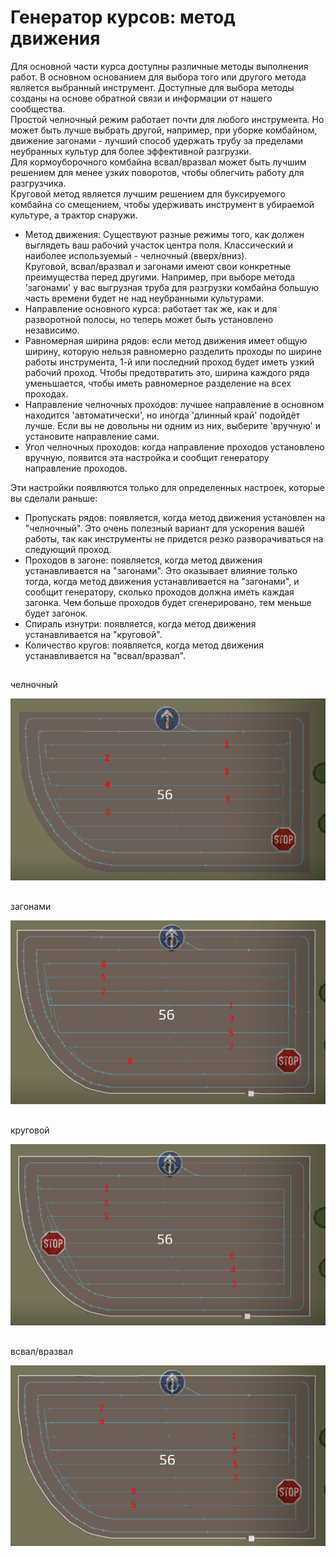 # Генератор курсов: метод движения  
Для основной части курса доступны различные методы выполнения работ. В основном основанием для выбора того или другого метода является выбранный инструмент. Доступные для выбора методы созданы на основе обратной связи и информации от нашего сообщества.  
Простой челночный режим работает почти для любого инструмента. Но может быть лучше выбрать другой, например, при уборке комбайном, движение загонами - лучший способ удержать трубу за пределами неубранных культур для более эффективной разгрузки.  
Для кормоуборочного комбайна всвал/вразвал может быть лучшим решением для менее узких поворотов, чтобы облегчить работу для разгрузчика.  
Круговой метод является лучшим решением для буксируемого комбайна со смещением, чтобы удерживать инструмент в убираемой культуре, а ​​трактор снаружи.  


  
- Метод движения: Существуют разные режимы того, как должен выглядеть ваш рабочий участок центра поля. Классический и наиболее используемый - челночный (вверх/вниз).  
Круговой, всвал/вразвал и загонами имеют свои конкретные преимущества перед другими. Например, при выборе метода 'загонами' у вас выгрузная труба для разгрузки комбайна большую часть времени будет не над неубранными культурами.  
- Направление основного курса: работает так же, как и для разворотной полосы, но теперь может быть установлено независимо.  
- Равномерная ширина рядов: если метод движения имеет общую ширину, которую нельзя равномерно разделить проходы по ширине работы инструмента, 1-й или последний проход будет иметь узкий рабочий проход. Чтобы предотвратить это, ширина каждого ряда уменьшается, чтобы иметь равномерное разделение на всех проходах.  
- Направление челночных проходов: лучшее направление в основном находится 'автоматически', но иногда 'длинный край' подойдёт лучше. Если вы не довольны ни одним из них, выберите 'вручную' и установите направление сами.  
- Угол челночных проходов: когда направление проходов установлено вручную, появится эта настройка и сообщит генератору направление проходов.  
  
Эти настройки появляются только для определенных настроек, которые вы сделали раньше:  
- Пропускать рядов: появляется, когда метод движения установлен на "челночный". Это очень полезный вариант для ускорения вашей работы, так как инструменты не придется резко разворачиваться на следующий проход.  
- Проходов в загоне: появляется, когда метод движения устанавливается на "загонами". Это оказывает влияние только тогда, когда метод движения устанавливается на "загонами", и сообщит генератору, сколько проходов должна иметь каждая загонка. Чем больше проходов будет сгенерировано, тем меньше будет загонок.  
- Спираль изнутри: появляется, когда метод движения устанавливается на "круговой".  
- Количество кругов: появляется, когда метод движения устанавливается на "всвал/вразвал".  



## 
челночный


![Image](../assets/images/updown_0_0_1024_591.png)


## 
загонами


![Image](../assets/images/lands_0_0_1024_599.png)


## 
круговой


![Image](../assets/images/spiral_0_0_1024_590.png)


## 
всвал/вразвал


![Image](../assets/images/racetrack_0_0_1024_589.png)

